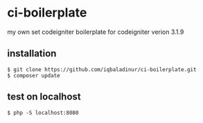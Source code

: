 # ci-boilerplate
my own set codeigniter boilerplate for codeigniter verion 3.1.9

## installation
	$ git clone https://github.com/iqbaladinur/ci-boilerplate.git
	$ composer update

## test on localhost
	$ php -S localhost:8080
